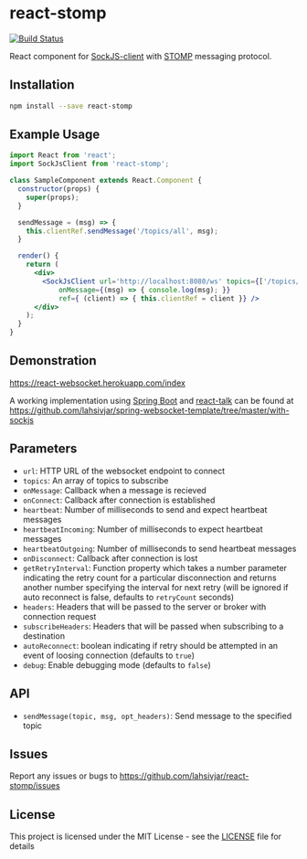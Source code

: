 # react-stomp
[![Build Status](https://travis-ci.org/lahsivjar/react-stomp.svg?branch=master)](https://travis-ci.org/lahsivjar/react-stomp)

React component for [SockJS-client](https://github.com/sockjs/sockjs-client) with [STOMP](https://stomp.github.io/) messaging protocol.

## Installation

```sh
npm install --save react-stomp
```

## Example Usage

```jsx
import React from 'react';
import SockJsClient from 'react-stomp';

class SampleComponent extends React.Component {
  constructor(props) {
    super(props);
  }

  sendMessage = (msg) => {
    this.clientRef.sendMessage('/topics/all', msg);
  }

  render() {
    return (
      <div>
        <SockJsClient url='http://localhost:8080/ws' topics={['/topics/all']}
            onMessage={(msg) => { console.log(msg); }}
            ref={ (client) => { this.clientRef = client }} />
      </div>
    );
  }
}
```

## Demonstration
https://react-websocket.herokuapp.com/index

A working implementation using [Spring Boot](https://projects.spring.io/spring-boot/) and [react-talk](https://github.com/lahsivjar/react-talk) can be found at https://github.com/lahsivjar/spring-websocket-template/tree/master/with-sockjs

## Parameters

* `url`: HTTP URL of the websocket endpoint to connect
* `topics`: An array of topics to subscribe
* `onMessage`: Callback when a message is recieved
* `onConnect`: Callback after connection is established
* `heartbeat`: Number of milliseconds to send and expect heartbeat messages
* `heartbeatIncoming`: Number of milliseconds to expect heartbeat messages
* `heartbeatOutgoing`: Number of milliseconds to send heartbeat messages
* `onDisconnect`: Callback after connection is lost
* `getRetryInterval`: Function property which takes a number parameter indicating the retry count for a particular disconnection and returns another number specifying the interval for next retry (will be ignored if auto reconnect is false, defaults to `retryCount` seconds)
* `headers`: Headers that will be passed to the server or broker with connection request
* `subscribeHeaders`: Headers that will be passed when subscribing to a destination
* `autoReconnect`: boolean indicating if retry should be attempted in an event of loosing connection (defaults to `true`)
* `debug`: Enable debugging mode (defaults to `false`)

## API

* `sendMessage(topic, msg, opt_headers)`: Send message to the specified topic

## Issues

Report any issues or bugs to https://github.com/lahsivjar/react-stomp/issues

## License

This project is licensed under the MIT License - see the [LICENSE](LICENSE) file for details
